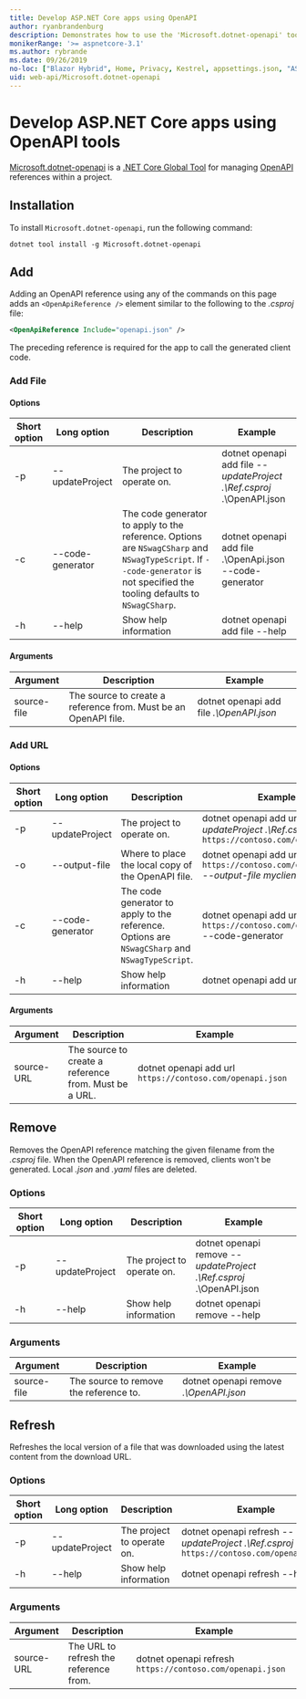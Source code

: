 ```yaml
---
title: Develop ASP.NET Core apps using OpenAPI
author: ryanbrandenburg
description: Demonstrates how to use the 'Microsoft.dotnet-openapi' tool to add references to OpenAPI files.
monikerRange: '>= aspnetcore-3.1'
ms.author: rybrande
ms.date: 09/26/2019
no-loc: ["Blazor Hybrid", Home, Privacy, Kestrel, appsettings.json, "ASP.NET Core Identity", cookie, Cookie, Blazor, "Blazor Server", "Blazor WebAssembly", "Identity", "Let's Encrypt", Razor, SignalR]
uid: web-api/Microsoft.dotnet-openapi
---
```

# Develop ASP.NET Core apps using OpenAPI tools

[Microsoft.dotnet-openapi](https://www.nuget.org/packages/Microsoft.dotnet-openapi) is a [.NET Core Global Tool](/dotnet/core/tools/global-tools) for managing [OpenAPI](https://github.com/OAI/OpenAPI-Specification) references within a project.

## Installation

To install `Microsoft.dotnet-openapi`, run the following command:

```dotnetcli
dotnet tool install -g Microsoft.dotnet-openapi
```

## Add

Adding an OpenAPI reference using any of the commands on this page adds an `<OpenApiReference />` element similar to the following to the *.csproj* file:

```xml
<OpenApiReference Include="openapi.json" />
```

The preceding reference is required for the app to call the generated client code.

<!-- TODO: Restore after https://github.com/dotnet/AspNetCore/issues/12738
### Add Project

#### Options

| Short option | Long option | Description | Example |
|-------|------|-------|---------|
| -p|--project | The project to operate on. |dotnet openapi add project *--project .\Ref.csproj* ../Ref/ProjRef.csproj |

#### Arguments

|  Argument  | Description | Example |
|-------------|-------------|---------|
| source-file | The source to create a reference from. Must be a project file. |dotnet openapi add project *../Ref/ProjRef.csproj* | -->

### Add File

#### Options

| Short option| Long option| Description | Example |
|-------|------|-------|---------|
| -p|--updateProject | The project to operate on. |dotnet openapi add file *--updateProject .\Ref.csproj* .\OpenAPI.json |
| -c|--code-generator| The code generator to apply to the reference. Options are `NSwagCSharp` and `NSwagTypeScript`. If `--code-generator` is not specified the tooling defaults to `NSwagCSharp`.|dotnet openapi add file .\OpenApi.json --code-generator
| -h|--help|Show help information|dotnet openapi add file --help|

#### Arguments

|  Argument  | Description | Example |
|-------------|-------------|---------|
| source-file | The source to create a reference from. Must be an OpenAPI file. |dotnet openapi add file *.\OpenAPI.json* |

### Add URL

#### Options

| Short option| Long option| Description | Example |
|-------|------|-------------|---------|
| -p|--updateProject | The project to operate on. |dotnet openapi add url *--updateProject .\Ref.csproj* `https://contoso.com/openapi.json` |
| -o|--output-file | Where to place the local copy of the OpenAPI file. |dotnet openapi add url `https://contoso.com/openapi.json` *--output-file myclient.json* |
| -c|--code-generator| The code generator to apply to the reference. Options are `NSwagCSharp` and `NSwagTypeScript`. |dotnet openapi add url `https://contoso.com/openapi.json` --code-generator
| -h|--help|Show help information|dotnet openapi add url --help|

#### Arguments

|  Argument  | Description | Example |
|-------------|-------------|---------|
| source-URL | The source to create a reference from. Must be a URL. |dotnet openapi add url `https://contoso.com/openapi.json` |

## Remove

Removes the OpenAPI reference matching the given filename from the *.csproj* file. When the OpenAPI reference is removed, clients won't be generated. Local *.json* and *.yaml* files are deleted.

### Options

| Short option| Long option| Description| Example |
|-------|------|------------|---------|
| -p|--updateProject | The project to operate on. |dotnet openapi remove *--updateProject .\Ref.csproj* .\OpenAPI.json |
| -h|--help|Show help information|dotnet openapi remove --help|

### Arguments

|  Argument  | Description| Example |
| ------------|------------|---------|
| source-file | The source to remove the reference to. |dotnet openapi remove *.\OpenAPI.json* |

## Refresh

Refreshes the local version of a file that was downloaded using the latest content from the download URL.

### Options

| Short option| Long option| Description | Example |
|-------|------|-------------|---------|
| -p|--updateProject | The project to operate on. | dotnet openapi refresh *--updateProject .\Ref.csproj* `https://contoso.com/openapi.json` |
| -h|--help|Show help information|dotnet openapi refresh --help|

### Arguments

|  Argument  | Description | Example |
| ------------|-------------|---------|
| source-URL | The URL to refresh the reference from. | dotnet openapi refresh `https://contoso.com/openapi.json` |
